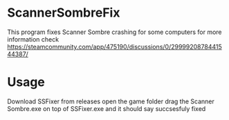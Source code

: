 # ScannerSombreFix
This program fixes Scanner Sombre crashing for some computers 
for more information check https://steamcommunity.com/app/475190/discussions/0/2999920878441544387/
# Usage
Download SSFixer from releases
open the game folder 
drag the Scanner Sombre.exe on top of SSFixer.exe and it should say succsesfuly fixed
